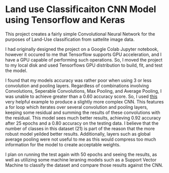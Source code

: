 # Land use Classificaiton CNN Model using Tensorflow and Keras
This project creates a fairly simple Convolutional Neural Network for the purposes of Land-Use classification from sattelite image data. 

I had originally designed the project on a Google Colab Jupyter notebook, however it occured to me that Tensorflow supports GPU acceleration, and I have a GPU capable of performing such operations. So, I moved the project to my local disk and used Tensorflows GPU distribution to build, fit, and test the model. 

I found that my models accuracy was rather poor when using 3 or less convolution and pooling layers. Regardless of combinations involving Convolutions, Seperable Convolutions, Max Pooling, and Average Pooling, I was unable to achieve greater than a 0.60 accuracy score. So, I used [this](https://keras.io/examples/vision/image_classification_from_scratch/) very helpful example to produce a slightly more complex CNN. This features a for loop which iterates over several convolution and pooling layers, keeping some residual and summing the results of these convolutions with the residual. This model sees much better results, achieving 0.92 accuracy after 25 epochs and a 0.80 accuracy on the testing data. I believe that the number of classes in this dataset (21) is part of the reason that the more robust model yeilded better results. Additionally, layers such as global average pooling were not useful to me as this would compress too much information for the model to create acceptable weights. 

I plan on running the test again with 50 epochs and seeing the results, as well as utilizing some machine leraning models such as a Support Vector Machine to classify the dataset and compare those results against the CNN. 
